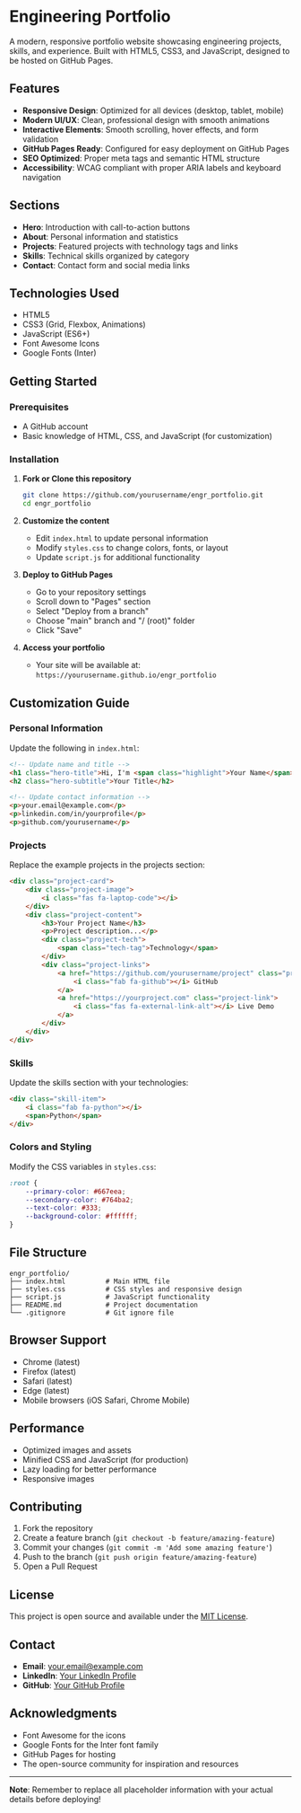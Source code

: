 # Engineering Portfolio

A modern, responsive portfolio website showcasing engineering projects, skills, and experience. Built with HTML5, CSS3, and JavaScript, designed to be hosted on GitHub Pages.

## Features

- **Responsive Design**: Optimized for all devices (desktop, tablet, mobile)
- **Modern UI/UX**: Clean, professional design with smooth animations
- **Interactive Elements**: Smooth scrolling, hover effects, and form validation
- **GitHub Pages Ready**: Configured for easy deployment on GitHub Pages
- **SEO Optimized**: Proper meta tags and semantic HTML structure
- **Accessibility**: WCAG compliant with proper ARIA labels and keyboard navigation

## Sections

- **Hero**: Introduction with call-to-action buttons
- **About**: Personal information and statistics
- **Projects**: Featured projects with technology tags and links
- **Skills**: Technical skills organized by category
- **Contact**: Contact form and social media links

## Technologies Used

- HTML5
- CSS3 (Grid, Flexbox, Animations)
- JavaScript (ES6+)
- Font Awesome Icons
- Google Fonts (Inter)

## Getting Started

### Prerequisites

- A GitHub account
- Basic knowledge of HTML, CSS, and JavaScript (for customization)

### Installation

1. **Fork or Clone this repository**
   ```bash
   git clone https://github.com/yourusername/engr_portfolio.git
   cd engr_portfolio
   ```

2. **Customize the content**
   - Edit `index.html` to update personal information
   - Modify `styles.css` to change colors, fonts, or layout
   - Update `script.js` for additional functionality

3. **Deploy to GitHub Pages**
   - Go to your repository settings
   - Scroll down to "Pages" section
   - Select "Deploy from a branch"
   - Choose "main" branch and "/ (root)" folder
   - Click "Save"

4. **Access your portfolio**
   - Your site will be available at: `https://yourusername.github.io/engr_portfolio`

## Customization Guide

### Personal Information

Update the following in `index.html`:

```html
<!-- Update name and title -->
<h1 class="hero-title">Hi, I'm <span class="highlight">Your Name</span></h1>
<h2 class="hero-subtitle">Your Title</h2>

<!-- Update contact information -->
<p>your.email@example.com</p>
<p>linkedin.com/in/yourprofile</p>
<p>github.com/yourusername</p>
```

### Projects

Replace the example projects in the projects section:

```html
<div class="project-card">
    <div class="project-image">
        <i class="fas fa-laptop-code"></i>
    </div>
    <div class="project-content">
        <h3>Your Project Name</h3>
        <p>Project description...</p>
        <div class="project-tech">
            <span class="tech-tag">Technology</span>
        </div>
        <div class="project-links">
            <a href="https://github.com/yourusername/project" class="project-link">
                <i class="fab fa-github"></i> GitHub
            </a>
            <a href="https://yourproject.com" class="project-link">
                <i class="fas fa-external-link-alt"></i> Live Demo
            </a>
        </div>
    </div>
</div>
```

### Skills

Update the skills section with your technologies:

```html
<div class="skill-item">
    <i class="fab fa-python"></i>
    <span>Python</span>
</div>
```

### Colors and Styling

Modify the CSS variables in `styles.css`:

```css
:root {
    --primary-color: #667eea;
    --secondary-color: #764ba2;
    --text-color: #333;
    --background-color: #ffffff;
}
```

## File Structure

```
engr_portfolio/
├── index.html          # Main HTML file
├── styles.css          # CSS styles and responsive design
├── script.js           # JavaScript functionality
├── README.md           # Project documentation
└── .gitignore          # Git ignore file
```

## Browser Support

- Chrome (latest)
- Firefox (latest)
- Safari (latest)
- Edge (latest)
- Mobile browsers (iOS Safari, Chrome Mobile)

## Performance

- Optimized images and assets
- Minified CSS and JavaScript (for production)
- Lazy loading for better performance
- Responsive images

## Contributing

1. Fork the repository
2. Create a feature branch (`git checkout -b feature/amazing-feature`)
3. Commit your changes (`git commit -m 'Add some amazing feature'`)
4. Push to the branch (`git push origin feature/amazing-feature`)
5. Open a Pull Request

## License

This project is open source and available under the [MIT License](LICENSE).

## Contact

- **Email**: your.email@example.com
- **LinkedIn**: [Your LinkedIn Profile](https://linkedin.com/in/yourprofile)
- **GitHub**: [Your GitHub Profile](https://github.com/yourusername)

## Acknowledgments

- Font Awesome for the icons
- Google Fonts for the Inter font family
- GitHub Pages for hosting
- The open-source community for inspiration and resources

---

**Note**: Remember to replace all placeholder information with your actual details before deploying!
